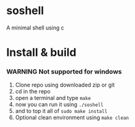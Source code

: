 # soshell
A minimal shell using c


# Install & build
### WARNING Not supported for windows
1) Clone repo using downloaded zip or git
2) cd in the repo
3) open a terminal and type `make`
4) now you can run it using `./soshell`
5) and to top it all of `sudo make install`
6) Optional clean environment using `make clean`
